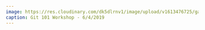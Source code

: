 ```yaml
---
image: https://res.cloudinary.com/dk5dlrnv1/image/upload/v1613476725/gallery/git101_2_aefvlx.jpg
caption: Git 101 Workshop - 6/4/2019
---
```

